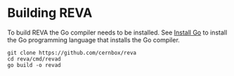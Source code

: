 # Building REVA

To build REVA the Go compiler needs to be installed. See [Install Go](https://golang.org/doc/install) to install
the Go programming language that installs the Go compiler.

```
git clone https://github.com/cernbox/reva
cd reva/cmd/revad
go build -o revad
```
